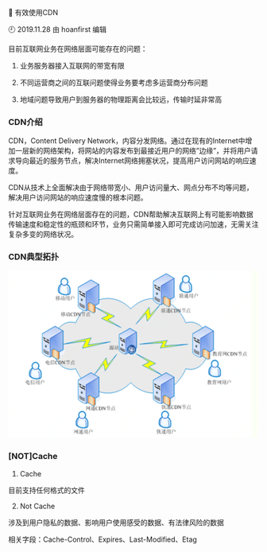 🐾 有效使用CDN

🕘 2019.11.28 由 hoanfirst 编辑

目前互联网业务在网络层面可能存在的问题：

1. 业务服务器接入互联网的带宽有限

2. 不同运营商之间的互联问题使得业务要考虑多运营商分布问题

3. 地域问题导致用户到服务器的物理距离会比较远，传输时延非常高

### CDN介绍

CDN，Content Delivery Network，内容分发网络。通过在现有的Internet中增加一层新的网络架构，将网站的内容发布到最接近用户的网络”边缘”，并将用户请求导向最近的服务节点，解决Internet网络拥塞状况，提高用户访问网站的响应速度。

CDN从技术上全面解决由于网络带宽小、用户访问量大、网点分布不均等问题，解决用户访问网站的响应速度慢的根本问题。

针对互联网业务在网络层面存在的问题，CDN帮助解决互联网上有可能影响数据传输速度和稳定性的瓶颈和环节，业务只需简单接入即可完成访问加速，无需关注复杂多变的网络状况。

### CDN典型拓扑

![](https://github.com/hoanFir/blogs/blob/master/%E5%B7%A5%E7%A8%8B%E9%97%AE%E9%A2%98/images/%E4%BC%81%E4%B8%9A%E5%92%9A%E5%92%9A%E6%88%AA%E5%9B%BE20191128174629.png?raw=true)

### \[NOT\]Cache

1. Cache

目前支持任何格式的文件

2. Not Cache

涉及到用户隐私的数据、影响用户使用感受的数据、有法律风险的数据

相关字段：Cache-Control、Expires、Last-Modified、Etag

